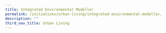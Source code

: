 ```yaml
---
title: Integrated Environmental Modeller
permalink: /initiatives/urban-living/integrated-environmental-modeller/
description: ""
third_nav_title: Urban Living
---
```

